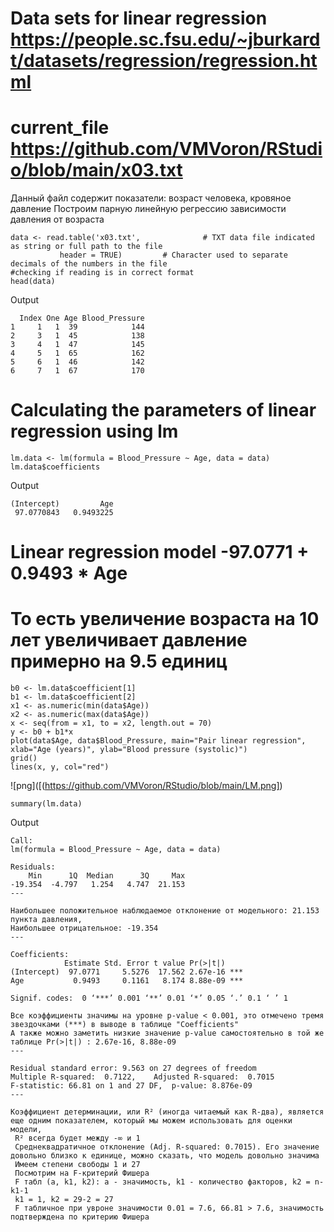 # Data sets for linear regression https://people.sc.fsu.edu/~jburkardt/datasets/regression/regression.html
# current_file https://github.com/VMVoron/RStudio/blob/main/x03.txt
Данный файл содержит показатели: возраст человека, кровяное давление
Построим парную линейную регрессию зависимости давления от возраста 
```{r}
data <- read.table('x03.txt',              # TXT data file indicated as string or full path to the file
           header = TRUE)         # Character used to separate decimals of the numbers in the file
#checking if reading is in correct format
head(data)
```
Output
```{r}
  Index One Age Blood_Pressure
1     1   1  39            144
2     3   1  45            138
3     4   1  47            145
4     5   1  65            162
5     6   1  46            142
6     7   1  67            170
```
# Calculating the parameters of linear regression using lm
```{r}
lm.data <- lm(formula = Blood_Pressure ~ Age, data = data)
lm.data$coefficients
```
Output
```{r}
(Intercept)         Age 
 97.0770843   0.9493225
 ```
# Linear regression model -97.0771 + 0.9493 * Age
# То есть увеличение возраста на 10 лет увеличивает давление примерно на 9.5 единиц
```{r}
b0 <- lm.data$coefficient[1]
b1 <- lm.data$coefficient[2]
x1 <- as.numeric(min(data$Age))
x2 <- as.numeric(max(data$Age))
x <- seq(from = x1, to = x2, length.out = 70)
y <- b0 + b1*x
plot(data$Age, data$Blood_Pressure, main="Pair linear regression", xlab="Age (years)", ylab="Blood pressure (systolic)")
grid()
lines(x, y, col="red")
```
![png]([(https://github.com/VMVoron/RStudio/blob/main/LM.png])
```{r}
summary(lm.data)
```
Output
```{r}
Call:
lm(formula = Blood_Pressure ~ Age, data = data)

Residuals:
    Min      1Q  Median      3Q     Max 
-19.354  -4.797   1.254   4.747  21.153 
---

Наибольшее положительное наблюдаемое отклонение от модельного: 21.153 пункта давления,
Наибольшее отрицательное: -19.354
---

Coefficients:
            Estimate Std. Error t value Pr(>|t|)    
(Intercept)  97.0771     5.5276  17.562 2.67e-16 ***
Age           0.9493     0.1161   8.174 8.88e-09 ***

Signif. codes:  0 ‘***’ 0.001 ‘**’ 0.01 ‘*’ 0.05 ‘.’ 0.1 ‘ ’ 1

Все коэффициенты значимы на уровне p-value < 0.001, это отмечено тремя звездочками (***) в выводе в таблице "Coefficients"
А также можно заметить низкие значение p-value самостоятельно в той же таблице Pr(>|t|) : 2.67e-16, 8.88e-09
---

Residual standard error: 9.563 on 27 degrees of freedom
Multiple R-squared:  0.7122,	Adjusted R-squared:  0.7015 
F-statistic: 66.81 on 1 and 27 DF,  p-value: 8.876e-09
---

Коэффициент детерминации, или R² (иногда читаемый как R-два), является еще одним показателем, который мы можем использовать для оценки модели, 
 R² всегда будет между -∞ и 1
 Среднеквадратичное отклонение (Adj. R-squared: 0.7015). Его значение довольно близко к единице, можно сказать, что модель довольно значима
 Имеем степени свободы 1 и 27 
 Посмотрим на F-критерий Фишера
 F табл (a, k1, k2): a - значимость, k1 - количество факторов, k2 = n-k1-1
 k1 = 1, k2 = 29-2 = 27
 F табличное при увроне значимости 0.01 = 7.6, 66.81 > 7.6, значимость подтверждена по критерию Фишера
```
 ```
